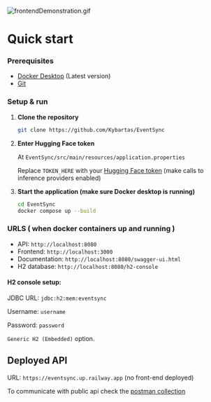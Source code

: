 ![frontendDemonstration.gif](frontendDemonstration.gif)

# Quick start

### Prerequisites

- [Docker Desktop](https://www.docker.com/products/docker-desktop/) (Latest version)
- [Git](https://git-scm.com/downloads)

### Setup & run

1. **Clone the repository**
   ```bash
   git clone https://github.com/Kybartas/EventSync
   ```

2. **Enter Hugging Face token**

   At `EventSync/src/main/resources/application.properties`

   Replace `TOKEN_HERE` with your [Hugging Face token](https://huggingface.co/settings/tokens) (make calls to inference providers enabled)


3. **Start the application (make sure Docker desktop is running)**
   ```bash
   cd EventSync
   docker compose up --build
   ```

### URLS ( when docker containers up and running )

- API: `http://localhost:8080`
- Frontend: `http://localhost:3000`
- Documentation: `http://localhost:8080/swagger-ui.html`
- H2 database: `http://localhost:8080/h2-console`

#### H2 console setup: 
JDBC URL: `jdbc:h2:mem:eventsync`

Username: `username`

Password: `password`

`Generic H2 (Embedded)` option.

## Deployed API

URL: `https://eventsync.up.railway.app` (no front-end deployed)

To communicate with public api check the [postman collection](https://www.postman.com/kristijonaskybartas/workspace/eventsync/collection/44482661-945aab67-bed8-4cd2-81d3-180ad397a68b?action=share&creator=44482661)